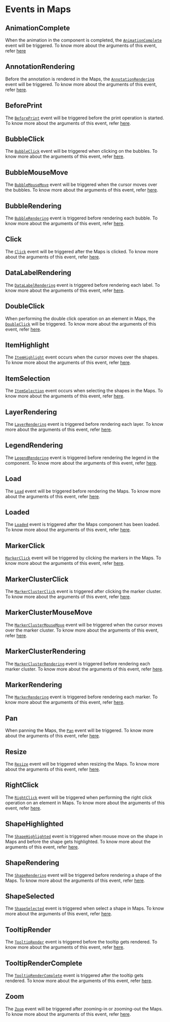 # Events in Maps

## AnimationComplete

When the animation in the component is completed, the [`AnimationComplete`](../api/maps/#animationcomplete) event will be triggered. To know more about the arguments of this event, refer [here](../api/maps/iAnimationCompleteEventArgs/)

## AnnotationRendering

Before the annotation is rendered in the Maps, the [`AnnotationRendering`](../api/maps/#Annotationrendering) event will be triggered. To know more about the arguments of this event, refer [here](../api/maps/iAnnotationRenderingEventArgs/).

## BeforePrint

The [`BeforePrint`](../api/maps/#beforeprint) event will be triggered before the print operation is started. To know more about the arguments of this event, refer [here](../api/maps/iPrintEventArgs/).

## BubbleClick

The [`BubbleClick`](../api/maps/#bubbleclick) event will be triggered when clicking on the bubbles. To know more about the arguments of this event, refer [here](../api/maps/iBubbleClickEventArgs/).

## BubbleMouseMove

The [`BubbleMouseMove`](../api/maps/#bubblemousemove) event will be triggered when the cursor moves over the bubbles. To know more about the arguments of this event, refer [here](../api/maps/iBubbleMoveEventArgs/).

## BubbleRendering

The [`BubbleRendering`](../api/maps/#bubblerendering) event is triggered before rendering each bubble. To know more about the arguments of this event, refer [here](../api/maps/iBubbleRenderingEventArgs/).

## Click

The [`Click`](../api/maps/#click) event will be triggered after the Maps is clicked. To know more about the arguments of this event, refer [here](../api/maps/iMouseEventArgs/).

## DataLabelRendering

The [`DataLabelRendering`](../api/maps/#datalabelrendering) event is triggered before rendering each label. To know more about the arguments of this event, refer [here](../api/maps/iLabelRenderingEventArgs/).

## DoubleClick

When performing the double click operation on an element in Maps, the [`DoubleClick`](../api/maps/#doubleclick) will be triggered. To know more about the arguments of this event, refer [here](../api/maps/iMouseEventArgs/).

## ItemHighlight

The [`ItemHighlight`](../api/maps/#itemhighlight) event occurs when the cursor moves over the shapes. To know more about the arguments of this event, refer [here](../api/maps/iSelectionEventArgs/).

## ItemSelection

The [`ItemSelection`](../api/maps/#itemselection) event occurs when selecting the shapes in the Maps. To know more about the arguments of this event, refer [here](../api/maps/iSelectionEventArgs/).

## LayerRendering

The [`LayerRendering`](../api/maps/#layerrendering) event is triggered before rendering each layer. To know more about the arguments of this event, refer [here](../api/maps/iLayerRenderingEventArgs/).

## LegendRendering

The [`LegendRendering`](../api/maps/#legendrendering) event is triggered before rendering the legend in the component. To know more about the arguments of this event, refer [here](../api/maps/iLegendRenderingEventArgs/).

## Load

The [`Load`](../api/maps/#load) event will be triggered before rendering the Maps. To know more about the arguments of this event, refer [here](../api/maps/iLoadEventArgs/).

## Loaded

The [`Loaded`](/api/maps/#loaded) event is triggered after the Maps component has been loaded. To know more about the arguments of this event, refer [here](../api/maps/iLoadedEventArgs/).

## MarkerClick

[`MarkerClick`](../api/maps/#markerclick) event will be triggered by clicking the markers in the Maps. To know more about the arguments of this event, refer [here](../api/maps/iMarkerClickEventArgs/).

## MarkerClusterClick

The [`MarkerClusterClick`](../api/maps/#markerclusterclick) event is triggered after clicking the marker cluster. To know more about the arguments of this event, refer [here](../api/maps/iMarkerClusterClickEventArgs/).

## MarkerClusterMouseMove

The [`MarkerClusterMouseMove`](../api/maps/#markerclustermousemove) event will be triggered when the cursor moves over the marker cluster. To know more about the arguments of this event, refer [here](../api/maps/iMarkerClusterMoveEventArgs/).

## MarkerClusterRendering

The [`MarkerClusterRendering`](../api/maps/#markerclusterrendering) event is triggered before rendering each marker cluster. To know more about the arguments of this event, refer [here](../api/maps/#markerclusterrendering).

## MarkerRendering

The [`MarkerRendering`](../api/maps/#markerrendering) event is triggered before rendering each marker. To know more about the arguments of this event, refer [here](../api/maps/iMarkerRenderingEventArgs/).

## Pan

When panning the Maps, the [`Pan`](../api/maps/#pan) event will be triggered. To know more about the arguments of this event, refer [here](../api/maps/iMapPanEventArgs/).

## Resize

The [`Resize`](../api/maps/#resize) event will be triggered when resizing the Maps. To know more about the arguments of this event, refer [here](../api/maps/iResizeEventArgs/).

## RightClick

The [`RightClick`](../api/maps/#rightclick) event will be triggered when performing the right click operation on an element in Maps. To know more about the arguments of this event, refer [here](../api/maps/iMouseEventArgs/).

## ShapeHighlighted

The [`ShapeHighlighted`](../api/maps/#shapehighlight) event is triggered when mouse move on the shape in Maps and before the shape gets highlighted. To know more about the arguments of this event, refer [here](../api/maps/iShapeSelectedEventArgs/).

## ShapeRendering

The [`ShapeRendering`](../api/maps/#shaperendering) event will be triggered before rendering a shape of the Maps. To know more about the arguments of this event, refer [here](../api/maps/iShapeSelectedEventArgs/).

## ShapeSelected

The [`ShapeSelected`](../api/maps/#shapeselected) event is triggered when select a shape in Maps. To know more about the arguments of this event, refer [here](../api/maps/iShapeSelectedEventArgs/).

## TooltipRender

The [`TooltipRender`](../api/maps/#tooltiprender) event is triggered before the tooltip gets rendered. To know more about the arguments of this event, refer [here](../api/maps/iTooltipRenderEventArgs/).

## TooltipRenderComplete

The [`TooltipRenderComplete`](../api/maps/#tooltipRenderComplete) event is triggered after the tooltip gets rendered. To know more about the arguments of this event, refer [here](../api/maps/iTooltipRenderCompleteEventArgs/).

## Zoom

The [`Zoom`](../api/maps/#zoom) event will be triggered after zooming-in or zooming-out the Maps. To know more about the arguments of this event, refer [here](../api/maps/iMapZoomEventArgs/).